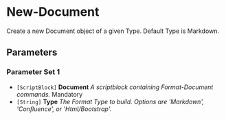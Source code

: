 # New-Document

Create a new Document object of a given Type. Default Type is Markdown.

## Parameters

### Parameter Set 1

- `[ScriptBlock]` **Document** _A scriptblock containing Format-Document commands._ Mandatory
- `[String]` **Type** _The Format Type to build. Options are 'Markdown', 'Confluence', or 'Html/Bootstrap'._ 
